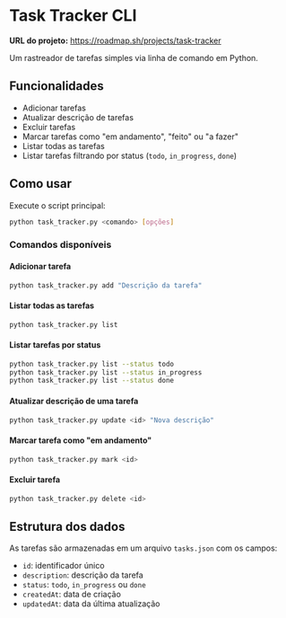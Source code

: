 # Task Tracker CLI

**URL do projeto:** https://roadmap.sh/projects/task-tracker

Um rastreador de tarefas simples via linha de comando em Python.

## Funcionalidades

- Adicionar tarefas
- Atualizar descrição de tarefas
- Excluir tarefas
- Marcar tarefas como "em andamento", "feito" ou "a fazer"
- Listar todas as tarefas
- Listar tarefas filtrando por status (`todo`, `in_progress`, `done`)

## Como usar

Execute o script principal:

```bash
python task_tracker.py <comando> [opções]
```

### Comandos disponíveis

#### Adicionar tarefa

```bash
python task_tracker.py add "Descrição da tarefa"
```

#### Listar todas as tarefas

```bash
python task_tracker.py list
```

#### Listar tarefas por status

```bash
python task_tracker.py list --status todo
python task_tracker.py list --status in_progress
python task_tracker.py list --status done
```

#### Atualizar descrição de uma tarefa

```bash
python task_tracker.py update <id> "Nova descrição"
```

#### Marcar tarefa como "em andamento"

```bash
python task_tracker.py mark <id>
```

#### Excluir tarefa

```bash
python task_tracker.py delete <id>
```

## Estrutura dos dados

As tarefas são armazenadas em um arquivo `tasks.json` com os campos:

- `id`: identificador único
- `description`: descrição da tarefa
- `status`: `todo`, `in_progress` ou `done`
- `createdAt`: data de criação
- `updatedAt`: data da última atualização

